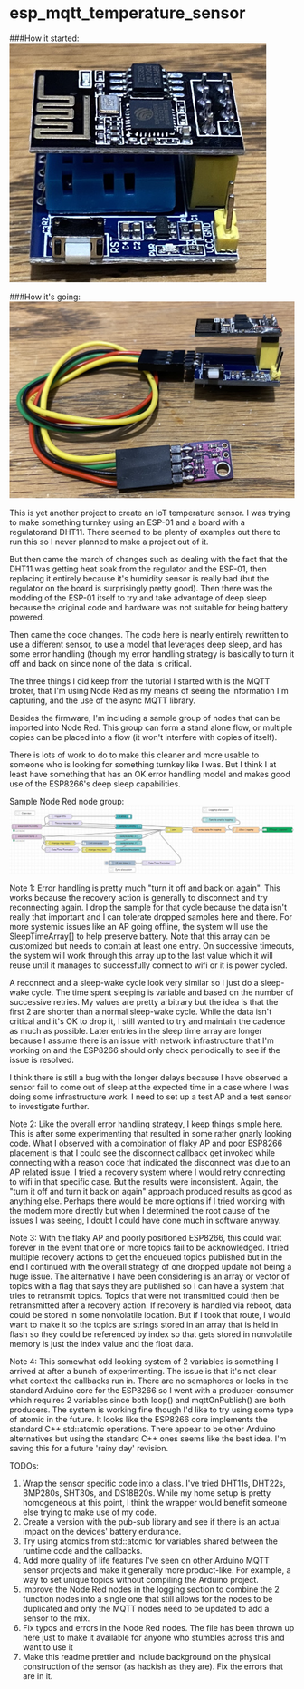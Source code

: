 # esp_mqtt_temperature_sensor

###How it started:
![how it started](https://github.com/mattlazarowitz/esp_mqtt_temperature_sensor/blob/main/images/inital.jpg)

###How it's going:
![How its going](https://github.com/mattlazarowitz/esp_mqtt_temperature_sensor/blob/main/images/current.jpg)

This is yet another project to create an IoT temperature sensor. 
I was trying to make something turnkey using an ESP-01 and a board with a regulatorand DHT11. There seemed to be plenty of examples out there to run this so I never planned to make a project out of it.

But then came the march of changes such as dealing with the fact that the DHT11 was getting heat soak from the regulator and the ESP-01, then replacing it entirely because it's humidity sensor is really bad (but the regulator on the board is surprisingly pretty good). Then there was the modding of the ESP-01 itself to try and take advantage of deep sleep because the original code and hardware was not suitable for being battery powered.

Then came the code changes. The code here is nearly entirely rewritten to use a different sensor, to use a model that leverages deep sleep, and has some error handling (though my error handling strategy is basically to turn it off and back on since none of the data is critical. 

The three things I did keep from the tutorial I started with is the MQTT broker, that I'm using Node Red as my means of seeing the information I'm capturing, and the use of the async MQTT library.

Besides the firmware, I'm including a sample group of nodes that can be imported into Node Red. This group can form a stand alone flow, or multiple copies can be placed into a flow (it won't interfere with copies of itself).

There is lots of work to do to make this cleaner and more usable to someone who is looking for something turnkey like I was. But I think I at least have something that has an OK error handling model and makes good use of the ESP8266's deep sleep capabilities. 

Sample Node Red node group:
![Sample Node Red node group](https://github.com/mattlazarowitz/esp_mqtt_temperature_sensor/blob/main/images/flow.JPG)

Note 1:
Error handling is pretty much "turn it off and back on again".
This works because the recovery action is generally to disconnect and try reconnecting again.
I drop the sample for that cycle because the data isn't really that important and I can tolerate dropped samples here and there.
For more systemic issues like an AP going offline, the system will use the SleepTimeArray[] to help preserve battery.
Note that this array can be customized but needs to contain at least one entry.
On successive timeouts, the system will work through this array up to the last value which it will reuse until it manages to successfully connect to wifi or it is power cycled.

A reconnect and a sleep-wake cycle look very similar so I just do a sleep-wake cycle. 
The time spent sleeping is variable and based on the number of successive retries. 
My values are pretty arbitrary but the idea is that the first 2 are shorter than a normal sleep-wake cycle. 
While the data isn't critical and it's OK to drop it, I still wanted to try and maintain the cadence as much as possible. 
Later entries in the sleep time array are longer because I assume there is an issue with network infrastructure that I'm working on and the ESP8266 should only check periodically to see if the issue is resolved.

I think there is still a bug with the longer delays because I have observed a sensor fail to come out of sleep at the expected time in a case where I was doing some infrastructure work. 
I need to set up a test AP and a test sensor to investigate further.


Note 2:
Like the overall error handling strategy, I keep things simple here. This is after some experimenting that resulted in some rather gnarly looking code.
What I observed with a combination of flaky AP and poor ESP8266 placement is that I could see the disconnect callback get invoked while connecting with a reason code that indicated the disconnect was due to an AP related issue.
I tried a recovery system where I would retry connecting to wifi in that specific case. But the results were inconsistent. Again, the "turn it off and turn it back on again" approach produced results as good as anything else.
Perhaps there would be more options if I tried working with the modem more directly but when I determined the root cause of the issues I was seeing, I doubt I could have done much in software anyway.


Note 3:
With the flaky AP and poorly positioned ESP8266, this could wait forever in the event that one or more topics fail to be acknowledged. 
I tried multiple recovery actions to get the enqueued topics published but in the end I continued with the overall strategy of one dropped update not being a huge issue.
The alternative I have been considering is an array or vector of topics with a flag that says they are published so I can have a system that tries to retransmit topics. 
Topics that were not transmitted could then be retransmitted after a recovery action. If recovery is handled via reboot, data could be stored in some nonvolatile location.
But if I took that route, I would want to make it so the topics are strings stored in an array that is held in flash so they could be referenced by index so that gets stored in nonvolatile memory is just the index value and the float data.

Note 4:
This somewhat odd looking system of 2 variables is something I arrived at after a bunch of experimenting.
The issue is that it's not clear what context the callbacks run in. There are no semaphores or locks in the standard Arduino core for the ESP8266 so I went with a producer-consumer which requires 2 variables since both loop() and mqttOnPublish() are both producers.
The system is working fine though I'd like to try using some type of atomic in the future. It looks like the ESP8266 core implements the standard C++ std::atomic operations. 
There appear to be other Arduino alternatives but using the standard C++ ones seems like the best idea. I'm saving this for a future 'rainy day' revision. 

TODOs:
1) Wrap the sensor specific code into a class. I've tried DHT11s, DHT22s, BMP280s, SHT30s, and DS18B20s. While my home setup is pretty homogeneous at this point, I think the wrapper would benefit someone else trying to make use of my code.
2) Create a version with the pub-sub library and see if there is an actual impact on the devices' battery endurance. 
3) Try using atomics from std::atomic for variables shared between the runtime code and the callbacks.
4) Add more quality of life features I've seen on other Arduino MQTT sensor projects and make it generally more product-like. For example, a way to set unique topics without compiling the Arduino project.
5) Improve the Node Red nodes in the logging section to combine the 2 function nodes into a single one that still allows for the nodes to be duplicated and only the MQTT nodes need to be updated to add a sensor to the mix.
6) Fix typos and errors in the Node Red nodes. The file has been thrown up here just to make it available for anyone who stumbles across this and want to use it
6) Make this readme prettier and include background on the physical construction of the sensor (as hackish as they are). Fix the errors that are in it.


